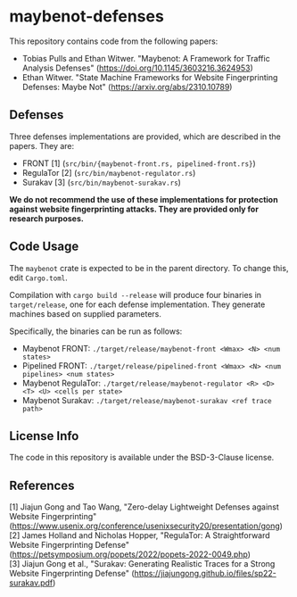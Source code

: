 # maybenot-defenses

This repository contains code from the following papers:
 - Tobias Pulls and Ethan Witwer. "Maybenot: A Framework for Traffic Analysis Defenses" (https://doi.org/10.1145/3603216.3624953)
 - Ethan Witwer. "State Machine Frameworks for Website Fingerprinting Defenses: Maybe Not" (https://arxiv.org/abs/2310.10789)

## Defenses

Three defenses implementations are provided, which are described in the papers. They are:
 - FRONT [1] (`src/bin/{maybenot-front.rs, pipelined-front.rs}`)
 - RegulaTor [2] (`src/bin/maybenot-regulator.rs`)
 - Surakav [3] (`src/bin/maybenot-surakav.rs`)

**We do not recommend the use of these implementations for protection against website fingerprinting attacks. They are provided only for research purposes.**

## Code Usage

The `maybenot` crate is expected to be in the parent directory. To change this, edit `Cargo.toml`.

Compilation with `cargo build --release` will produce four binaries in `target/release`, one for each defense implementation. They generate machines based on supplied parameters.

Specifically, the binaries can be run as follows:
 - Maybenot FRONT: `./target/release/maybenot-front <Wmax> <N> <num states>`
 - Pipelined FRONT: `./target/release/pipelined-front <Wmax> <N> <num pipelines> <num states>`
 - Maybenot RegulaTor: `./target/release/maybenot-regulator <R> <D> <T> <U> <cells per state>`
 - Maybenot Surakav: `./target/release/maybenot-surakav <ref trace path>`

## License Info

The code in this repository is available under the BSD-3-Clause license.

## References
 [1] Jiajun Gong and Tao Wang, "Zero-delay Lightweight Defenses against Website Fingerprinting" (https://www.usenix.org/conference/usenixsecurity20/presentation/gong)  
 [2] James Holland and Nicholas Hopper, "RegulaTor: A Straightforward Website Fingerprinting Defense" (https://petsymposium.org/popets/2022/popets-2022-0049.php)  
 [3] Jiajun Gong et al., "Surakav: Generating Realistic Traces for a Strong Website Fingerprinting Defense" (https://jiajungong.github.io/files/sp22-surakav.pdf)  
